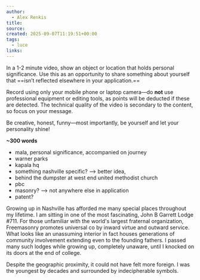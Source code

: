```yaml
---
author:
  - Alex Renkis
title:
source:
created: 2025-09-07T11:19:51+00:00
tags:
  - luce
links:
---
```

In a 1-2 minute video, show an object or location that holds personal
significance. Use this as an opportunity to share something about
yourself that ==isn’t reflected elsewhere in your application.==

Record using only your mobile phone or laptop camera—do **not** use
professional equipment or editing tools, as points will be deducted if
these are detected. The technical quality of the video is secondary to
the content, so focus on your message. 

Be creative, honest, funny—most importantly, be yourself and let your
personality shine!

**~300 words**

- mala, personal significance, accompanied on journey
- warner parks
- kapala hq
- something nashville specific? --> better idea, 
- behind the dumpster at west end united methodist church
- pbc
- masonry? --> not anywhere else in application
- patent?

Growing up in Nashville has afforded me many special places throughout my lifetime. I am sitting in one of the most fascinating, John B Garrett Lodge #711. For those unfamiliar with the world's largest fraternal organization, Freemasonry promotes universal co by inward virtue and outward service. What looks like an unassuming interior in fact houses generations of community involvement extending even to the founding fathers. I passed many such lodges while growing up, completely unaware, until I knocked on its doors at the end of college.

Despite the geographic proximity, it could not have felt more foreign. I was the youngest  by decades and surrounded by indecipherable symbols. 

